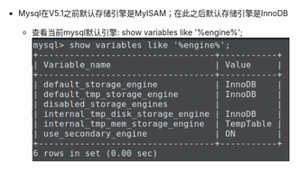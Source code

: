 * Mysql在V5.1之前默认存储引擎是MyISAM；在此之后默认存储引擎是InnoDB

  * 查看当前mysql默认引擎: show variables like '%engine%';![默认引擎](/img/default-engine.png)